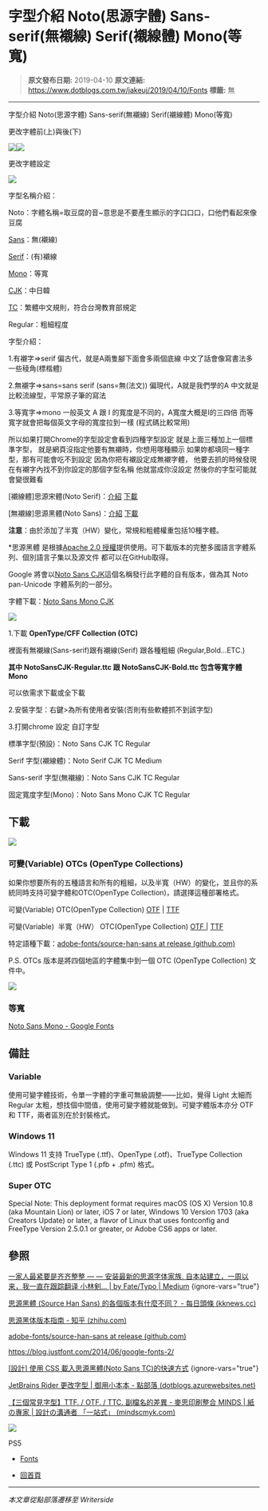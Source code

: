 # 字型介紹 Noto(思源字體) Sans-serif(無襯線) Serif(襯線體) Mono(等寬)

> **原文發布日期:** 2019-04-10
> **原文連結:** https://www.dotblogs.com.tw/jakeuj/2019/04/10/Fonts
> **標籤:** 無

---

字型介紹 Noto(思源字體) Sans-serif(無襯線) Serif(襯線體) Mono(等寬)

更改字體前(上)與後(下)

![](https://dotblogsfile.blob.core.windows.net/user/jakeuj/d6daed05-a9aa-4e86-8541-6c9b5e9769ed/1554868191_97293.jpg)![](https://dotblogsfile.blob.core.windows.net/user/jakeuj/d6daed05-a9aa-4e86-8541-6c9b5e9769ed/1560605834_08732.PNG)

更改字體設定

![](https://dotblogsfile.blob.core.windows.net/user/jakeuj/d6daed05-a9aa-4e86-8541-6c9b5e9769ed/1560605518_13754.PNG)

字型名稱介紹：

Noto：字體名稱=取豆腐的音~意思是不要產生顯示的字口口口，口他們看起來像豆腐

[Sans](https://fonts.google.com/noto/specimen/Noto+Sans+TC)：無(襯線)

[Serif](https://fonts.google.com/noto/specimen/Noto+Serif+TC)：(有)襯線

[Mono](https://fonts.google.com/noto/specimen/Noto+Sans+Mono?noto.query=mono)：等寬

[CJK](https://github.com/adobe-fonts/source-han-sans/raw/release/Variable/OTC/SourceHanSans-VF.otf.ttc)：中日韓

[TC](https://github.com/adobe-fonts/source-han-sans/releases/download/2.004R/SourceHanSansTC.zip)：繁體中文規則，符合台灣教育部規定

Regular：粗細程度

字型介紹：

1.有襯字=>serif
偏古代，就是A兩隻腳下面會多兩個底線
中文了話會像寫書法多一些稜角(標楷體)

2.無襯字=>sans=sans serif (sans=無(法文))
偏現代，A就是我們學的A
中文就是比較流線型，平常原子筆的寫法

3.等寬字=>mono
一般英文 A 跟 I 的寬度是不同的，A寬度大概是I的三四倍
而等寬字就會把每個英文字母的寬度拉到一樣
(程式碼比較常用)

所以如果打開Chrome的字型設定會看到四種字型設定
就是上面三種加上一個標準字型，
就是網頁沒指定他要有無襯時，你想用哪種顯示
如果妳都填同一種字型，那有可能會吃不到設定
因為你把有襯設定成無襯字體，
他要去抓的時候發現
在有襯字內找不到你設定的那個字型名稱
他就當成你沒設定
然後你的字型可能就會變很難看

[襯線體]思源宋體(Noto Serif)：[介紹](https://source.typekit.com/source-han-serif/tw/#get-the-fonts) [下載](https://github.com/adobe-fonts/source-han-serif/tree/release/#otcs)

[無襯線]思源黑體(Noto Sans)：[介紹](https://blog.typekit.com/alternate/source-han-sans-cht/) [下載](https://github.com/adobe-fonts/source-han-sans/tree/release#otcs)

**注意**：由於添加了半寬（HW）變化，常規和粗體權重包括10種字體。

\*思源黑體 是根據[Apache 2.0 授權](http://www.apache.org/licenses/LICENSE-2.0)提供使用。可下載版本的完整多國語言字體系列、個別語言子集以及源文件 都可以在GitHub取得。

Google 將會以[Noto Sans CJK](http://google.com/get/noto)這個名稱發行此字體的自有版本，做為其 Noto pan-Unicode 字體系列的一部分。

字體下載：[Noto Sans Mono CJK](https://www.google.com/get/noto/help/cjk/)

![](https://dotblogsfile.blob.core.windows.net/user/小小朱/d6daed05-a9aa-4e86-8541-6c9b5e9769ed/1712111802.png.png)

1.下載 **OpenType/CFF Collection (OTC)**

裡面有無襯線(Sans-serif)跟有襯線(Serif) 跟各種粗細 (Regular,Bold...ETC.)

**其中 NotoSansCJK-Regular.ttc 跟 NotoSansCJK-Bold.ttc 包含等寬字體Mono**

可以依需求下載或全下載

2.安裝字型：右鍵>為所有使用者安裝(否則有些軟體抓不到該字型)

3.打開chrome 設定 自訂字型

標準字型(預設)：Noto Sans CJK TC Regular

Serif 字型(襯線體)：Noto Serif CJK TC Medium

Sans-serif 字型(無襯線)：Noto Sans CJK TC Regular

固定寬度字型(Mono)：Noto Sans Mono CJK TC Regular

## 下載

![](https://dotblogsfile.blob.core.windows.net/user/小小朱/d6daed05-a9aa-4e86-8541-6c9b5e9769ed/1685082026.png.png)

### 可變(Variable) OTCs (OpenType Collections)

如果你想要所有的五種語言和所有的粗細，以及半寬（HW）的變化，並且你的系統同時支持可變字體和OTC(OpenType Collection)，請選擇這種部署格式。

可變(Variable) OTC(OpenType Collection) [OTF](https://github.com/adobe-fonts/source-han-sans/raw/release/Variable/OTC/SourceHanSans-VF.otf.ttc) | [TTF](https://github.com/adobe-fonts/source-han-sans/raw/release/Variable/OTC/SourceHanSans-VF.ttf.ttc)

可變(Variable)  半寬（HW） OTC(OpenType Collection) [OTF |](https://github.com/adobe-fonts/source-han-sans/raw/release/Variable/OTC/SourceHanSansHW-VF.otf.ttc) [TTF](https://github.com/adobe-fonts/source-han-sans/raw/release/Variable/OTC/SourceHanSansHW-VF.ttf.ttc)

特定語種下載：[adobe-fonts/source-han-sans at release (github.com)](https://github.com/adobe-fonts/source-han-sans/tree/release#downloading-source-han-sans)

P.S. OTCs 版本是將四個地區的字體集中到一個 OTC (OpenType Collection) 文件中。

![](https://dotblogsfile.blob.core.windows.net/user/小小朱/d6daed05-a9aa-4e86-8541-6c9b5e9769ed/1685084650.png.png)

### 等寬

[Noto Sans Mono - Google Fonts](https://fonts.google.com/noto/specimen/Noto+Sans+Mono?noto.query=mono)

## 備註

### Variable

使用可變字體技術，令單一字體的字重可無級調整——比如，覺得 Light 太細而 Regular 太粗，想找個中間值，使用可變字體就能做到。可變字體版本亦分 OTF 和 TTF，兩者區別在於封裝格式。

### Windows 11

Windows 11 支持 TrueType (.ttf)、OpenType (.otf)、TrueType Collection (.ttc) 或 PostScript Type 1 (.pfb + .pfm) 格式。

### Super OTC

Special Note: This deployment format requires macOS (OS X) Version 10.8 (aka Mountain Lion) or later, iOS 7 or later, Windows 10 Version 1703 (aka Creators Update) or later, a flavor of Linux that uses fontconfig and FreeType Version 2.5.0.1 or greater, or Adobe CS6 apps or later.

## 參照

[一家人最紧要是齐齐整整 — — 安装最新的思源字体家族. 自本站建立，一周以来，我一直在跟踪翻译 小林剣… | by Fate/Typo | Medium](https://medium.com/@fatetypo/%E4%B8%80%E5%AE%B6%E4%BA%BA%E6%9C%80%E7%B4%A7%E8%A6%81%E6%98%AF%E9%BD%90%E9%BD%90%E6%95%B4%E6%95%B4-%E5%AE%89%E8%A3%85%E6%9C%80%E6%96%B0%E7%9A%84%E6%80%9D%E6%BA%90%E5%AD%97%E4%BD%93%E5%AE%B6%E6%97%8F-982abb4b8daa)
{ignore-vars="true"}

[思源黑體 (Source Han Sans) 的各個版本有什麼不同？ - 每日頭條 (kknews.cc)](https://kknews.cc/zh-tw/news/ya3om6n.html)

[思源黑体版本指南 - 知乎 (zhihu.com)](https://zhuanlan.zhihu.com/p/526734630)

[adobe-fonts/source-han-sans at release (github.com)](https://github.com/adobe-fonts/source-han-sans/tree/release#downloading-source-han-sans)

<https://blog.justfont.com/2014/06/google-fonts-2/>

[[設計] 使用 CSS 載入思源黑體(Noto Sans TC)的快速方式](https://www.tan-studio.net/programskill/divcss/%E8%A8%AD%E8%A8%88-%E4%BD%BF%E7%94%A8-css-%E8%BC%89%E5%85%A5%E6%80%9D%E6%BA%90%E9%BB%91%E9%AB%94noto-sans-tc%E7%9A%84%E5%BF%AB%E9%80%9F%E6%96%B9%E5%BC%8F/)
{ignore-vars="true"}

[JetBrains Rider 更改字型 | 御用小本本 - 點部落 (dotblogs.azurewebsites.net)](https://dotblogs.azurewebsites.net/jakeuj/2019/06/14/riderfont)

[【三個常見字型】TTF. / OTF. / TTC. 副檔名的差異 - 麥思印刷整合 MINDS | 紙の專家 | 設計の溝通者 「一站式」 (mindscmyk.com)](https://www.mindscmyk.com/2021/02/26/project-knowledge-27-ttf-otf-ttc/)

![](https://card.psnprofiles.com/1/jakeuj.png)

PS5

* [Fonts](/jakeuj/Tags?qq=Fonts)

* [回首頁](/jakeuj)

---

*本文章從點部落遷移至 Writerside*
